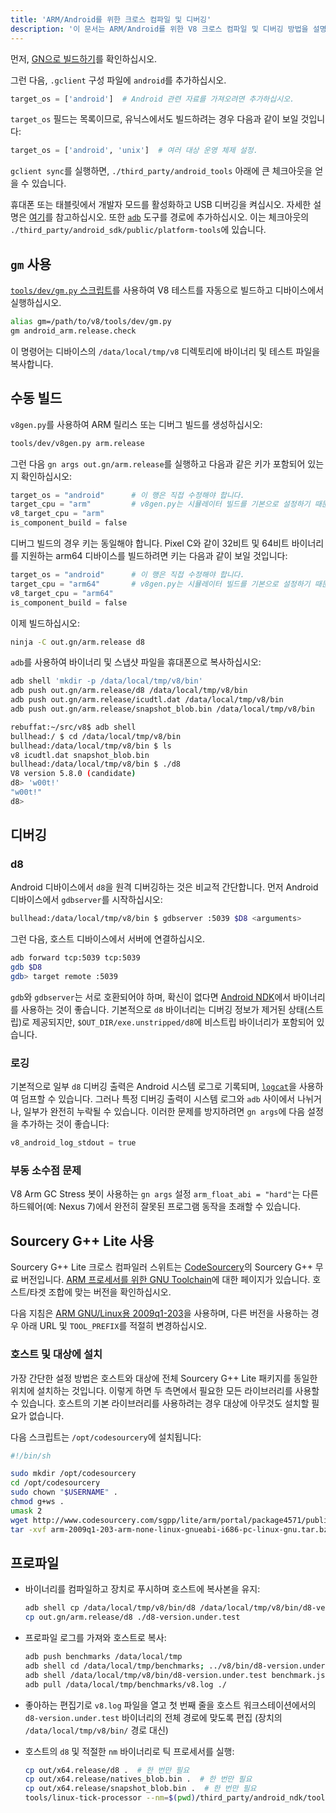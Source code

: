```yaml
---
title: 'ARM/Android를 위한 크로스 컴파일 및 디버깅'
description: '이 문서는 ARM/Android를 위한 V8 크로스 컴파일 및 디버깅 방법을 설명합니다.'
---
```

먼저, [GN으로 빌드하기](/docs/build-gn)를 확인하십시오.

그런 다음, `.gclient` 구성 파일에 `android`를 추가하십시오.

```python
target_os = ['android']  # Android 관련 자료를 가져오려면 추가하십시오.
```

`target_os` 필드는 목록이므로, 유닉스에서도 빌드하려는 경우 다음과 같이 보일 것입니다:

```python
target_os = ['android', 'unix']  # 여러 대상 운영 체제 설정.
```

`gclient sync`를 실행하면, `./third_party/android_tools` 아래에 큰 체크아웃을 얻을 수 있습니다.

휴대폰 또는 태블릿에서 개발자 모드를 활성화하고 USB 디버깅을 켜십시오. 자세한 설명은 [여기](https://developer.android.com/studio/run/device.html)를 참고하십시오. 또한 [`adb`](https://developer.android.com/studio/command-line/adb.html) 도구를 경로에 추가하십시오. 이는 체크아웃의 `./third_party/android_sdk/public/platform-tools`에 있습니다.

## `gm` 사용

[`tools/dev/gm.py` 스크립트](/docs/build-gn#gm)를 사용하여 V8 테스트를 자동으로 빌드하고 디바이스에서 실행하십시오.

```bash
alias gm=/path/to/v8/tools/dev/gm.py
gm android_arm.release.check
```

이 명령어는 디바이스의 `/data/local/tmp/v8` 디렉토리에 바이너리 및 테스트 파일을 복사합니다.

## 수동 빌드

`v8gen.py`를 사용하여 ARM 릴리스 또는 디버그 빌드를 생성하십시오:

```bash
tools/dev/v8gen.py arm.release
```

그런 다음 `gn args out.gn/arm.release`를 실행하고 다음과 같은 키가 포함되어 있는지 확인하십시오:

```python
target_os = "android"      # 이 행은 직접 수정해야 합니다.
target_cpu = "arm"         # v8gen.py는 시뮬레이터 빌드를 기본으로 설정하기 때문입니다.
v8_target_cpu = "arm"
is_component_build = false
```

디버그 빌드의 경우 키는 동일해야 합니다. Pixel C와 같이 32비트 및 64비트 바이너리를 지원하는 arm64 디바이스를 빌드하려면 키는 다음과 같이 보일 것입니다:

```python
target_os = "android"      # 이 행은 직접 수정해야 합니다.
target_cpu = "arm64"       # v8gen.py는 시뮬레이터 빌드를 기본으로 설정하기 때문입니다.
v8_target_cpu = "arm64"
is_component_build = false
```

이제 빌드하십시오:

```bash
ninja -C out.gn/arm.release d8
```

`adb`를 사용하여 바이너리 및 스냅샷 파일을 휴대폰으로 복사하십시오:

```bash
adb shell 'mkdir -p /data/local/tmp/v8/bin'
adb push out.gn/arm.release/d8 /data/local/tmp/v8/bin
adb push out.gn/arm.release/icudtl.dat /data/local/tmp/v8/bin
adb push out.gn/arm.release/snapshot_blob.bin /data/local/tmp/v8/bin
```

```bash
rebuffat:~/src/v8$ adb shell
bullhead:/ $ cd /data/local/tmp/v8/bin
bullhead:/data/local/tmp/v8/bin $ ls
v8 icudtl.dat snapshot_blob.bin
bullhead:/data/local/tmp/v8/bin $ ./d8
V8 version 5.8.0 (candidate)
d8> 'w00t!'
"w00t!"
d8>
```

## 디버깅

### d8

Android 디바이스에서 `d8`을 원격 디버깅하는 것은 비교적 간단합니다. 먼저 Android 디바이스에서 `gdbserver`를 시작하십시오:

```bash
bullhead:/data/local/tmp/v8/bin $ gdbserver :5039 $D8 <arguments>
```

그런 다음, 호스트 디바이스에서 서버에 연결하십시오.

```bash
adb forward tcp:5039 tcp:5039
gdb $D8
gdb> target remote :5039
```

`gdb`와 `gdbserver`는 서로 호환되어야 하며, 확신이 없다면 [Android NDK](https://developer.android.com/ndk)에서 바이너리를 사용하는 것이 좋습니다. 기본적으로 `d8` 바이너리는 디버깅 정보가 제거된 상태(스트립)로 제공되지만, `$OUT_DIR/exe.unstripped/d8`에 비스트립 바이너리가 포함되어 있습니다.

### 로깅

기본적으로 일부 `d8` 디버깅 출력은 Android 시스템 로그로 기록되며, [`logcat`](https://developer.android.com/studio/command-line/logcat)을 사용하여 덤프할 수 있습니다. 그러나 특정 디버깅 출력이 시스템 로그와 `adb` 사이에서 나뉘거나, 일부가 완전히 누락될 수 있습니다. 이러한 문제를 방지하려면 `gn args`에 다음 설정을 추가하는 것이 좋습니다:

```python
v8_android_log_stdout = true
```

### 부동 소수점 문제

V8 Arm GC Stress 봇이 사용하는 `gn args` 설정 `arm_float_abi = "hard"`는 다른 하드웨어(예: Nexus 7)에서 완전히 잘못된 프로그램 동작을 초래할 수 있습니다.

## Sourcery G++ Lite 사용

Sourcery G++ Lite 크로스 컴파일러 스위트는 [CodeSourcery](http://www.codesourcery.com/)의 Sourcery G++ 무료 버전입니다. [ARM 프로세서를 위한 GNU Toolchain](http://www.codesourcery.com/sgpp/lite/arm)에 대한 페이지가 있습니다. 호스트/타겟 조합에 맞는 버전을 확인하십시오.

다음 지침은 [ARM GNU/Linux용 2009q1-203](http://www.codesourcery.com/sgpp/lite/arm/portal/release858)을 사용하며, 다른 버전을 사용하는 경우 아래 URL 및 `TOOL_PREFIX`를 적절히 변경하십시오.

### 호스트 및 대상에 설치

가장 간단한 설정 방법은 호스트와 대상에 전체 Sourcery G++ Lite 패키지를 동일한 위치에 설치하는 것입니다. 이렇게 하면 두 측면에서 필요한 모든 라이브러리를 사용할 수 있습니다. 호스트의 기본 라이브러리를 사용하려는 경우 대상에 아무것도 설치할 필요가 없습니다.

다음 스크립트는 `/opt/codesourcery`에 설치됩니다:

```bash
#!/bin/sh

sudo mkdir /opt/codesourcery
cd /opt/codesourcery
sudo chown "$USERNAME" .
chmod g+ws .
umask 2
wget http://www.codesourcery.com/sgpp/lite/arm/portal/package4571/public/arm-none-linux-gnueabi/arm-2009q1-203-arm-none-linux-gnueabi-i686-pc-linux-gnu.tar.bz2
tar -xvf arm-2009q1-203-arm-none-linux-gnueabi-i686-pc-linux-gnu.tar.bz2
```

## 프로파일

- 바이너리를 컴파일하고 장치로 푸시하며 호스트에 복사본을 유지:

    ```bash
    adb shell cp /data/local/tmp/v8/bin/d8 /data/local/tmp/v8/bin/d8-version.under.test
    cp out.gn/arm.release/d8 ./d8-version.under.test
    ```

- 프로파일 로그를 가져와 호스트로 복사:

    ```bash
    adb push benchmarks /data/local/tmp
    adb shell cd /data/local/tmp/benchmarks; ../v8/bin/d8-version.under.test run.js --prof
    adb shell /data/local/tmp/v8/bin/d8-version.under.test benchmark.js --prof
    adb pull /data/local/tmp/benchmarks/v8.log ./
    ```

- 좋아하는 편집기로 `v8.log` 파일을 열고 첫 번째 줄을 호스트 워크스테이션에서의 `d8-version.under.test` 바이너리의 전체 경로에 맞도록 편집 (장치의 `/data/local/tmp/v8/bin/` 경로 대신)

- 호스트의 `d8` 및 적절한 `nm` 바이너리로 틱 프로세서를 실행:

    ```bash
    cp out/x64.release/d8 .  # 한 번만 필요
    cp out/x64.release/natives_blob.bin .  # 한 번만 필요
    cp out/x64.release/snapshot_blob.bin .  # 한 번만 필요
    tools/linux-tick-processor --nm=$(pwd)/third_party/android_ndk/toolchains/arm-linux-androideabi-4.9/prebuilt/linux-x86_64/bin/arm-linux-androideabi-nm
    ```
